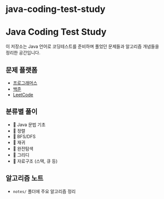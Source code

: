 # java-coding-test-study

# Java Coding Test Study

이 저장소는 Java 언어로 코딩테스트를 준비하며 풀었던 문제들과 알고리즘 개념들을 정리한 공간입니다.

## 문제 플랫폼
- [프로그래머스](https://programmers.co.kr/)
- [백준](https://www.acmicpc.net/)
- [LeetCode](https://leetcode.com/)

## 분류별 풀이
- 📌 Java 문법 기초
- 📌 정렬
- 📌 BFS/DFS
- 📌 재귀
- 📌 완전탐색
- 📌 그리디
- 📌 자료구조 (스택, 큐 등)

## 알고리즘 노트
- `notes/` 폴더에 주요 알고리즘 정리
